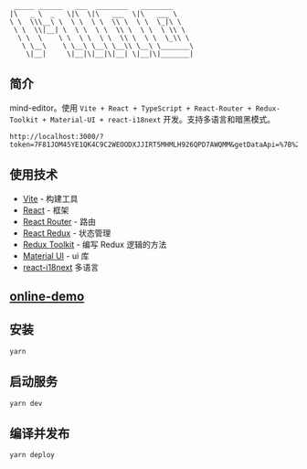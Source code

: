 ```
 _____ ______   ___  ________   ________
|\   _ \  _   \|\  \|\   ___  \|\   ___ \
\ \  \\\__\ \  \ \  \ \  \\ \  \ \  \_|\ \
 \ \  \\|__| \  \ \  \ \  \\ \  \ \  \ \\ \
  \ \  \    \ \  \ \  \ \  \\ \  \ \  \_\\ \
   \ \__\    \ \__\ \__\ \__\\ \__\ \_______\
    \|__|     \|__|\|__|\|__| \|__|\|_______|

```

## 简介

mind-editor。使用 `Vite + React + TypeScript + React-Router + Redux-Toolkit + Material-UI + react-i18next` 开发。支持多语言和暗黑模式。

```
http://localhost:3000/?token=7F81JOM45YE1QK4C9C2WEOODXJJIRT5MHMLH926QPD7AWQMM&getDataApi=%7B%22url%22%3A%22https%3A%2F%2Fnotesfoxx.qingtime.cn%2Fappendix%2Fdetail%22%2C%22params%22%3A%7B%22nodeKey%22%3A%225B1EC086%22%2C%22cardKey%22%3A%221423264751%22%2C%22nodeType%22%3A%22mind%22%7D%2C%22docDataName%22%3A%22content%22%7D&patchDataApi=%7B%22url%22%3A%22https%3A%2F%2Fnotesfoxx.qingtime.cn%2Fappendix%2Fnode%22%2C%22params%22%3A%7B%22nodeKey%22%3A%225B1EC086%22%2C%22type%22%3A%22doc%22%7D%2C%22docDataName%22%3A%22content%22%7D&getUptokenApi=%7B%22url%22%3A%22https%3A%2F%2Fbaokudata.qingtime.cn%2Fsgbh%2FupTokenQiniu%2FgetQiNiuUpToken%22%2C%22params%22%3A%7B%22token%22%3A%22%22%2C%22type%22%3A2%7D%7D&isEdit=2&hideHead=1
```
## 使用技术

- [Vite](https://www.vitejs.net/) - 构建工具
- [React](https://zh-hans.reactjs.org/) - 框架
- [React Router](https://reactrouter.com/docs/en/v6) - 路由
- [React Redux](https://react-redux.js.org/) - 状态管理
- [Redux Toolkit](https://redux-toolkit.js.org/) - 编写 Redux 逻辑的方法
- [Material UI](https://mui.com/zh/material-ui/getting-started/usage/) - ui 库
- [react-i18next](https://react.i18next.com) 多语言

## [online-demo](https://jyoketsu.github.io/mind-editor/)

## 安装

```
yarn
```

## 启动服务

```
yarn dev
```

## 编译并发布

```
yarn deploy
```
